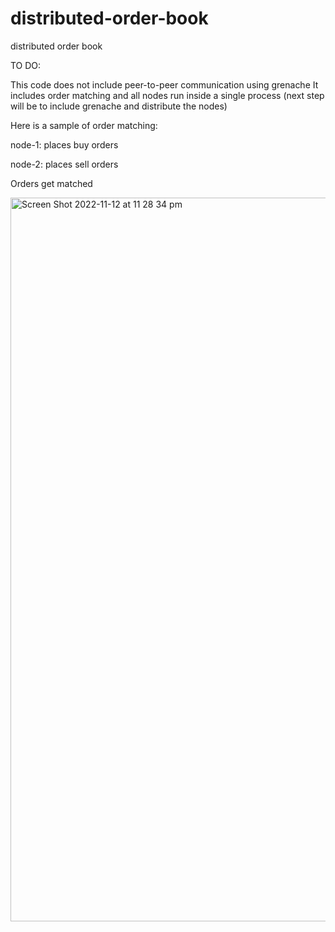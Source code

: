 # distributed-order-book
distributed order book

TO DO:

This code does not include peer-to-peer communication using grenache
It includes order matching and all nodes run inside a single process (next step will be to include grenache and distribute the nodes)


Here is a sample of order matching:

node-1: places buy orders

node-2: places sell orders

Orders get matched


<img width="1158" alt="Screen Shot 2022-11-12 at 11 28 34 pm" src="https://user-images.githubusercontent.com/2081711/201473936-ee8c7339-038d-423e-8525-3c329ad42303.png">
